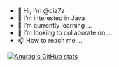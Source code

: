 - 👋 Hi, I’m @qiz7z
- 👀 I’m interested in Java
- 🌱 I’m currently learning ...
- 💞️ I’m looking to collaborate on ...
- 📫 How to reach me ...

<!---
qiz7z/qiz7z is a ✨ special ✨ repository because its `README.md` (this file) appears on your GitHub profile.
You can click the Preview link to take a look at your changes.
--->
[![Anurag's GitHub stats](https://github-readme-stats.vercel.app/api?username=qiz7z)](https://github.com/anuraghazra/github-readme-stats&theme=radical)
